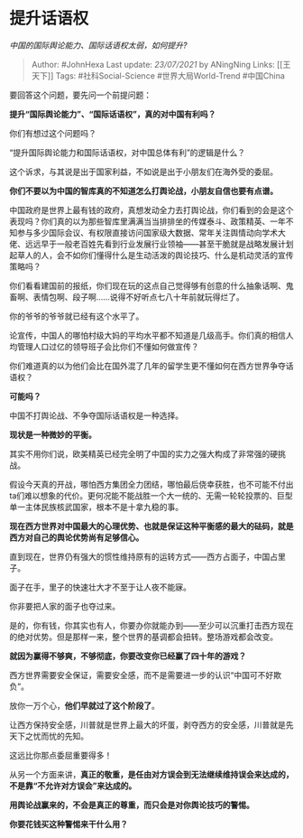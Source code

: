 # 提升话语权
*中国的国际舆论能力、国际话语权太弱，如何提升?*

> Author: #JohnHexa
Last update: *23/07/2021* by ANingNing
Links: [[王天下]] 
Tags: #社科Social-Science #世界大局World-Trend #中国China

 
要回答这个问题，要先问一个前提问题：

**提升“国际舆论能力”、“国际话语权”，真的对中国有利吗？**

  


你们有想过这个问题吗？

“提升国际舆论能力和国际话语权，对中国总体有利”的逻辑是什么？

这个诉求，与其说是出于国家利益，不如说是出于小朋友们在海外受的委屈。

**你们不要以为中国的智库真的不知道怎么打舆论战，小朋友自信也要有点谱。**

中国政府是世界上最有钱的政府，真想发动全力去打舆论战，你们看到的会是这个表现吗？你们真的以为那些智库里满满当当排排坐的传媒泰斗、政策精英、一年不知参与多少国际会议、有权限直接访问国家级大数据、常年关注舆情动向学术大佬、远远早于一般老百姓先看到行业发展行业领袖——甚至干脆就是战略发展计划起草人的人，会不如你们懂得什么是生动活泼的舆论技巧、什么是机动灵活的宣传策略吗？

你们看看建国前的报纸，你们现在玩的这点自己觉得够有创意的什么抽象话啊、鬼畜啊、表情包啊、段子啊……说得不好听点七八十年前就玩得烂了。

你的爷爷的爷爷就已经有这个水平了。

论宣传，中国人的哪怕村级大妈的平均水平都不知道是几级高手。你们真的相信人均管理人口过亿的领导班子会比你们不懂如何做宣传？

你们难道真的以为他们会比在国外混了几年的留学生更不懂如何在西方世界争夺话语权？

**可能吗？**

中国不打舆论战、不争夺国际话语权是一种选择。

**现状是一种微妙的平衡。**

其实不用你们说，欧美精英已经完全明了中国的实力之强大构成了非常强的硬挑战。

假设今天真的开战，哪怕西方集团全力团结，哪怕最后侥幸获胜，也不可能不付出ta们难以想象的代价。更何况能不能战胜一个大一统的、无需一轮轮投票的、巨型单一主体民族核武国家，根本不是十拿九稳的事。

**现在西方世界对中国最大的心理优势、也就是保证这种平衡感的最大的砝码，就是西方对自己的舆论优势尚有足够信心。**

直到现在，世界仍有强大的惯性维持原有的运转方式——西方占面子，中国占里子。

面子在手，里子的快速壮大才不至于让人夜不能寐。

你非要把人家的面子也夺过来。

是的，你有钱，你其实也有人，你要办你就能办到——至少可以沉重打击西方现在的绝对优势。但是那样一来，整个世界的基调都会扭转。整场游戏都会改变。

**就因为赢得不够爽，不够彻底，你要改变你已经赢了四十年的游戏？**

西方世界需要安全保证，需要安全感，而不是需要进一步的认识“中国可不好欺负”。

放你一万个心，**他们早就过了这个阶段了**。

让西方保持安全感，川普就是世界上最大的坏蛋，剥夺西方的安全感，川普就是先天下之忧而忧的先知。

这远比你那点委屈重要得多！

从另一个方面来讲，**真正的敬重，是任由对方误会到无法继续维持误会来达成的，不是靠“不允许对方误会”来达成的。**

**用舆论战赢来的，不会是真正的尊重，而只会是对你舆论技巧的警惕。**

**你要花钱买这种警惕来干什么用？**



